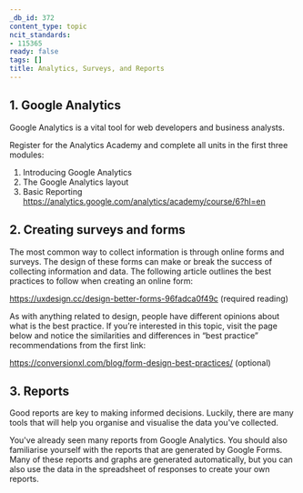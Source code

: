 ```yaml
---
_db_id: 372
content_type: topic
ncit_standards:
- 115365
ready: false
tags: []
title: Analytics, Surveys, and Reports
---
```


## 1. Google Analytics

Google Analytics is a vital tool for web developers and business analysts. 

Register for the Analytics Academy and complete all units in the first three modules:

1. Introducing Google Analytics
2. The Google Analytics layout
3. Basic Reporting
https://analytics.google.com/analytics/academy/course/6?hl=en

## 2. Creating surveys and forms

The most common way to collect information is through online forms and surveys. The design of these forms can make or break the success of collecting information and data. The following article outlines the best practices to follow when creating an online form:

https://uxdesign.cc/design-better-forms-96fadca0f49c (required reading)

As with anything related to design, people have different opinions about what is the best practice. If you’re interested in this topic, visit the page below and notice the similarities and differences in “best practice” recommendations from the first link:

https://conversionxl.com/blog/form-design-best-practices/ (optional)

## 3. Reports
Good reports are key to making informed decisions. Luckily, there are many tools that will help you organise and visualise the data you've collected.

You've already seen many reports from Google Analytics. You should also familiarise yourself with the reports that are generated by Google Forms. Many of these reports and graphs are generated automatically, but you can also use the data in the spreadsheet of responses to create your own reports.